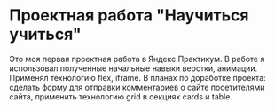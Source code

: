 # Проектная работа "Научиться учиться" 
Это моя первая проектная работа в Яндекс.Практикум. В работе я использовал полученные начальные навыки верстки, анимации. Применял технологию flex, iframe.
В планах по доработке проекта: сделать форму для отправки комментариев о сайте посетителями сайта, применить технологию grid в секциях cards и table.